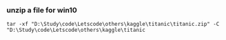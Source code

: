 ### unzip a file for win10

`tar -xf "D:\Study\code\Letscode\others\kaggle\titanic\titanic.zip" -C "D:\Study\code\Letscode\others\kaggle\titanic`